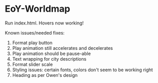 # EoY-Worldmap

Run index.html. Hovers now working!

Known issues/needed fixes: <br>
1. Format play button <br>
2. Play animation still accelerates and decelerates <br>
3. Play animation should be pause-able <br>
4. Text wrapping for city descriptions <br>
5. Format slider scale <br>
6. Styling issues: certain fonts, colors don't seem to be working right <br>
7. Heading as per Owen's design
